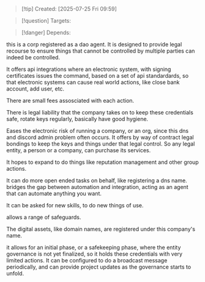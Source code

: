 
>[!tip] Created: [2025-07-25 Fri 09:59]

>[!question] Targets: 

>[!danger] Depends: 

this is a corp registered as a dao agent.  It is designed to provide legal recourse to ensure things that cannot be controlled by multiple parties can indeed be controlled.

It offers api integrations where an electronic system, with signing certificates issues the command, based on a set of api standardards, so that electronic systems can cause real world actions, like close bank account, add user, etc.

There are small fees assosciated with each action.

There is legal liability that the company takes on to keep these credentials safe, rotate keys regularly, basically have good hygiene.

Eases the electronic risk of running a company, or an org, since this dns and discord admin problem often occurs.  It offers by way of contract legal bondings to keep the keys and things under that legal control.  So any legal entity, a person or a company, can purchase its services.

It hopes to expand to do things like reputation management and other group actions.

It can do more open ended tasks on behalf, like registering a dns name.
bridges the gap between automation and integration, acting as an agent that can automate anything you want.

It can be asked for new skills, to do new things of use.

allows a range of safeguards.

The digital assets, like domain names, are registered under this company's name.

it allows for an initial phase, or a safekeeping phase, where the entity governance is not yet finalized, so it holds these credentials with very limited actions.  It can be configured to do a broadcast message periodically, and can provide project updates as the governance starts to unfold.
